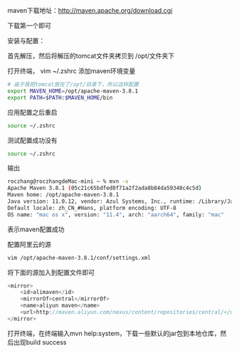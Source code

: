 maven下载地址：http://maven.apache.org/download.cgi

下载第一个即可

安装与配置：

首先解压，然后将解压的tomcat文件夹拷贝到 /opt/文件夹下

打开终端， vim ~/.zshrc 添加maven环境变量

```bash
# 由于我把tomcat放在了/opt/目录下，所以这样配置
export MAVEN_HOME=/opt/apache-maven-3.8.1
export PATH=$PATH:$MAVEN_HOME/bin
```

应用配置之后重启

```bash
source ~/.zshrc
```

测试配置成功没有

```bash
source ~/.zshrc
```

输出

```bash
roczhang@roczhangdeMac-mini ~ % mvn -v
Apache Maven 3.8.1 (05c21c65bdfed0f71a2f2ada8b84da59348c4c5d)
Maven home: /opt/apache-maven-3.8.1
Java version: 11.0.12, vendor: Azul Systems, Inc., runtime: /Library/Java/JavaVirtualMachines/zulu-11.jdk/Contents/Home
Default locale: zh_CN_#Hans, platform encoding: UTF-8
OS name: "mac os x", version: "11.4", arch: "aarch64", family: "mac"
```

表示maven配置成功

配置阿里云的源

```bash
vim /opt/apache-maven-3.8.1/conf/settings.xml 
```

将下面的源加入到配置文件即可

```java
<mirror>
    <id>alimaven</id>
    <mirrorOf>central</mirrorOf>
    <name>aliyun maven</name>
    <url>http://maven.aliyun.com/nexus/content/repositories/central/</url>
</mirror>
```



打开终端，在终端输入mvn help:system，下载一些默认的jar包到本地仓库，然后出现build success
